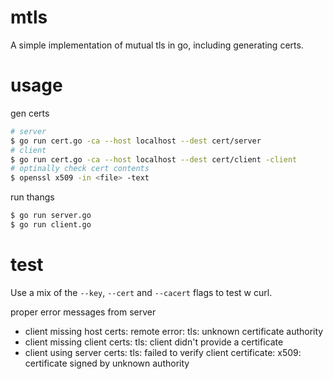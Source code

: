# mtls
A simple implementation of mutual tls in go, including generating certs.

# usage

gen certs

````bash
# server
$ go run cert.go -ca --host localhost --dest cert/server
# client
$ go run cert.go -ca --host localhost --dest cert/client -client
# optinally check cert contents
$ openssl x509 -in <file> -text
````

run thangs

````bash
$ go run server.go
$ go run client.go
````

# test

Use a mix of the `--key`, `--cert` and `--cacert` flags to test w curl.

proper error messages from server
- client missing host certs: remote error: tls: unknown certificate authority
- client missing client certs: tls: client didn't provide a certificate
- client using server certs: tls: failed to verify client certificate: x509: certificate signed by unknown authority
